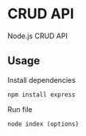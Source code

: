 # CRUD API

Node.js CRUD API

## Usage

Install dependencies

```
npm install express
```

Run file

```
node index (options)
```
